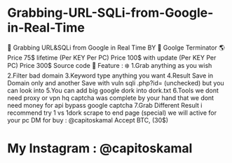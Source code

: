# Grabbing-URL-SQLi-from-Google-in-Real-Time

🌟 Grabbing URL&amp;SQLi from Google in Real Time BY 🦾 Goolge Terminator   🌎Price 75$ lifetime (Per KEY Per PC) Price 100$ with update (Per KEY Per PC) Price 300$ Source code  🌸  Feature :  ❄️ 1.Grab anything as you wish  2.Filter bad domain  3.Keyword type anything you want 4.Result Save in Domain only and another Save with vuln sqli .php?id= (unchecked) but you can look into  5.You can add big google dork into dork.txt 6.Tools we dont need proxy or vpn hq captcha was complete by your hand  that we dont need money for api bypass google captcha 7.Grab Different Result i recommend try 1 vs 1dork scrape to end page (special)  we will active for your pc   DM for buy : @capitoskamal  Accept BTC, (30$) 


# My Instagram : @capitoskamal
